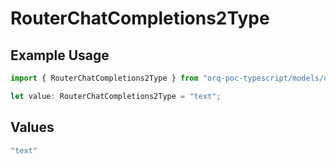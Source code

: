 # RouterChatCompletions2Type

## Example Usage

```typescript
import { RouterChatCompletions2Type } from "orq-poc-typescript/models/operations";

let value: RouterChatCompletions2Type = "text";
```

## Values

```typescript
"text"
```